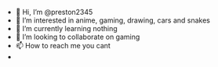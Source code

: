 - 👋 Hi, I’m @preston2345
- 👀 I’m interested in anime, gaming, drawing, cars and snakes
- 🌱 I’m currently learning nothing
- 💞️ I’m looking to collaborate on gaming
- 📫 How to reach me you cant
- 

<!---
preston2345/preston2345 is a ✨ special ✨ repository because its `README.md` (this file) appears on your GitHub profile.
You can click the Preview link to take a look at your changes.
--->
